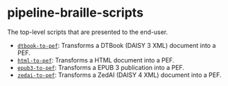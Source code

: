 pipeline-braille-scripts
========================

The top-level scripts that are presented to the end-user.

- [`dtbook-to-pef`](dtbook-to-pef): Transforms a DTBook (DAISY 3 XML) document into a PEF.
- [`html-to-pef`](html-to-pef): Transforms a HTML document into a PEF.
- [`epub3-to-pef`](epub3-to-pef): Transforms a EPUB 3 publication into a PEF.
- [`zedai-to-pef`](zedai-to-pef): Transforms a ZedAI (DAISY 4 XML) document into a PEF.
